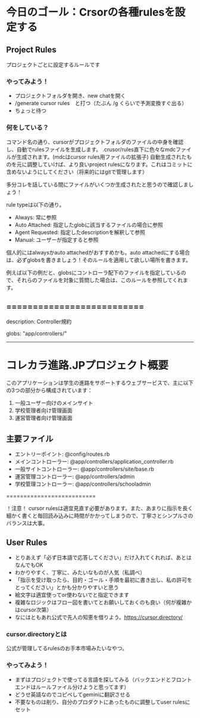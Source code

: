 
# 今日のゴール：Crsorの各種rulesを設定する

## Project Rules
プロジェクトごとに設定するルールです

### やってみよう！
- プロジェクトフォルダを開き、new chatを開く
- /generate cursor rules　と打つ（たぶん /g くらいで予測変換すぐ出る）
- ちょっと待つ

 ### 何をしている？
 コマンド名の通り、cursorがプロジェクトフォルダのファイルの中身を確認し、自動でrulesファイルを生成します。
 .crusor/rules直下に色々なmdcファイルが生成されます。(mdcはcursor rules用ファイルの拡張子)
 自動生成されたものを元に調整していけば、より良いproject rulesになります。これはコミットに含めないようにしてください（将来的にはgitで管理します）

 多分コレを話している間にファイルがいくつか生成されたと思うので確認しましょう！

 rule typeは以下の通り。

 - Always: 常に参照
 - Auto Attached: 指定したglobに該当するファイルの場合に参照
 - Agent Requested: 指定したdescriptionを解釈して参照
 - Manual: ユーザーが指定すると参照

 個人的にはalwaysかauto attachedがおすすめかも。auto attachedにする場合は、必ずglobsを書きましょう！そのルールを適用して欲しい場所を書きます。

 例えば以下の例だと、globsにコントローラ配下のファイルを指定しているので、それらのファイルを対象に質問した場合は、このルールを参照してくれます。
 
 ==========================
  ---
  
  description: Controller規約
  
  globs: "app/controllers/"
  
  ---
  
  # コレカラ進路.JPプロジェクト概要
  
  このアプリケーションは学生の進路をサポートするウェブサービスで、主に以下の3つの部分から構成されています：
  
  1. 一般ユーザー向けのメインサイト
  2. 学校管理者向け管理画面
  3. 運営管理者向け管理画面
  
  ## 主要ファイル
  
  - エントリーポイント: @config/routes.rb
  - メインコントローラー: @app/controllers/application_controller.rb
  - 一般サイトコントローラー: @app/controllers/site/base.rb
  - 運営管理コントローラー: @app/controllers/admin
  - 学校管理コントローラー: @app/controllers/schooladmin

==========================

！注意！
cursor rulesは適宜見直す必要があります。また、あまりに指示を長く細かく書くと毎回読み込みに時間がかかってしまうので、丁寧さとシンプルさのバランスは大事。

 ## User Rules

 - とりあえず「必ず日本語で応答してください」だけ入れてくれれば、あとはなんでもOK
 - わかりやすく、丁寧に、みたいなものが人気（私調べ）
 - 「指示を受け取ったら、目的・ゴール・手順を最初に書き出し、私の許可をとってください」とかも分かりやすいと思う
 - 絵文字は適宜使ってor使わないでと指定できます
 - 複雑なロジックはフロー図を書いてとお願いしておくのも良い（何が複雑かはcursor次第）
 - なにはともあれ公式で先人の知恵を借りよう。https://cursor.directory/

### cursor.directoryとは
公式が管理してるrulesのお手本市場みたいなやつ。

### やってみよう！
- まずはプロジェクトで使ってる言語を探してみる（バックエンドとフロントエンドはルールファイル分けようと思ってます）
- どうせ英語なのでコピペしてgeminiに翻訳させる
- 不要なものは削り、自分のプロダクトにあったものに調整してuser rulesにセット
 
